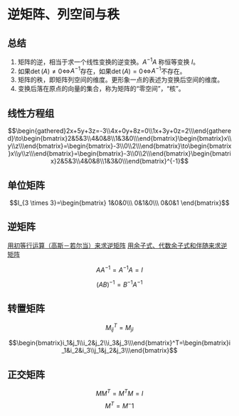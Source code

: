 # 逆矩阵、列空间与秩

## 总结

1. 矩阵的逆，相当于求一个线性变换的逆变换。$A^{-1}A$ 称恒等变换 $I$。
2. 如果$\det(A)\neq0$<=>$A^{-1}$存在，如果$\det(A)=0$<=>$A^{-1}$不存在。
3. 矩阵的秩，即矩阵列空间的维度。更形象一点的表述为变换后空间的维度。
4. 变换后落在原点的向量的集合，称为矩阵的“零空间”，“核”。

## 线性方程组

$$\begin{gathered}2x+5y+3z=-3\\4x+0y+8z=0\\1x+3y+0z=2\\\end{gathered}\to\begin{bmatrix}2&5&3\\4&0&8\\1&3&0\\\end{bmatrix}\begin{bmatrix}x\\y\\z\\\end{bmatrix}=\begin{bmatrix}-3\\0\\2\\\end{bmatrix}\to\begin{bmatrix}x\\y\\z\\\end{bmatrix}=\begin{bmatrix}-3\\0\\2\\\end{bmatrix}\begin{bmatrix}2&5&3\\4&0&8\\1&3&0\\\end{bmatrix}^{-1}$$

## 单位矩阵

$$I_{3 \times 3}=\begin{bmatrix} 1&0&0\\\ 0&1&0\\\ 0&0&1 \end{bmatrix}$$

## 逆矩阵

[用初等行运算（高斯－若尔当）来求逆矩阵](https://www.shuxuele.com/algebra/matrix-inverse-row-operations-gauss-jordan.html)
[用余子式、代数余子式和伴随来求逆矩阵](https://www.shuxuele.com/algebra/matrix-inverse-minors-cofactors-adjugate.html)

$$AA^{-1}=A^{-1}A=I$$

$$(AB)^{-1}=B^{-1}A^{-1}$$


## 转置矩阵

$$M^T_{ij}=M_{ji}$$

$$\begin{bmatrix}i_1&j_1\\i_2&j_2\\i_3&j_3\\\end{bmatrix}^T=\begin{bmatrix}i_1&i_2&i_3\\j_1&j_2&j_3\\\end{bmatrix}$$

## 正交矩阵

$$MM^T=M^TM=I$$
$$M^T=M^-1$$